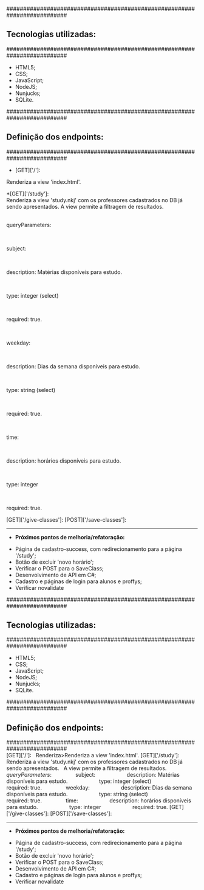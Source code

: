 ##########################################################################
##  Tecnologias utilizadas:                                         ##
##########################################################################

* HTML5;
* CSS;
* JavaScript;
* NodeJS;
* Nunjucks;
* SQLite.

##########################################################################
##  Definição dos endpoints:                                         ##
##########################################################################
<br>
* [GET]['/']:<br>
<p>Renderiza a view 'index.html'.</p>

*[GET]['/study']:<br>
Renderiza a view 'study.nkj' com os professores cadastrados no DB já sendo apresentados.
A view permite a filtragem de resultados.<br>
&ensp;&ensp;&ensp;<p>queryParameters:</p>
&ensp;&ensp;&ensp;&ensp;<p>subject: <br></p>
&ensp;&ensp;&ensp;&ensp;&ensp;<p>description: Matérias disponíveis para estudo.</p>
&ensp;&ensp;&ensp;&ensp;&ensp;<p>type: integer (select)</p>
&ensp;&ensp;&ensp;&ensp;&ensp;<p>required: true.</p>
&ensp;&ensp;&ensp;&ensp;<p>weekday: </p>
&ensp;&ensp;&ensp;&ensp;&ensp;<p>description: Dias da semana disponíveis para estudo.</p>
&ensp;&ensp;&ensp;&ensp;&ensp;<p>type: string (select)</p>
&ensp;&ensp;&ensp;&ensp;&ensp;<p>required: true.</p>
&ensp;&ensp;&ensp;&ensp;<p>time: </p>
&ensp;&ensp;&ensp;&ensp;&ensp;<p>description: horários disponíveis para estudo.</p>
&ensp;&ensp;&ensp;&ensp;&ensp;<p>type: integer</p>
&ensp;&ensp;&ensp;&ensp;&ensp;<p>required: true.</p>
[GET]['/give-classes']:
[POST]['/save-classes']:

_________________________________________________________________
- **Próximos pontos de melhoria/refatoração:**
* Página de cadastro-success, com redirecionamento para a página '/study';
* Botão de excluir 'novo horário';
* Verificar o POST para o SaveClass;
* Desenvolvimento de API em C#;
* Cadastro e páginas de login para alunos e proffys;
* Verificar novalidate

##########################################################################
##  Tecnologias utilizadas:                                         ##
##########################################################################

* HTML5;
* CSS;
* JavaScript;
* NodeJS;
* Nunjucks;
* SQLite.

##########################################################################
##  Definição dos endpoints:                                         ##
##########################################################################<br>
[GET]['/']:
&nbsp; Renderiza>Renderiza a view 'index.html'.
[GET]['/study']:
&nbsp;  Renderiza a view 'study.nkj' com os professores cadastrados no DB já sendo apresentados.
&nbsp;  A view permite a filtragem de resultados.
&nbsp;&nbsp;&nbsp;&nbsp;&nbsp;&nbsp;&nbsp;&nbsp;       *queryParameters*:
       &nbsp;&nbsp;&nbsp;&nbsp;&nbsp;&nbsp;&nbsp;&nbsp;&nbsp;&nbsp;&nbsp;&nbsp;&nbsp;&nbsp;&nbsp;subject: 
            &nbsp;&nbsp;&nbsp;&nbsp;&nbsp;&nbsp;&nbsp;&nbsp;&nbsp;&nbsp;&nbsp;&nbsp;&nbsp;&nbsp;&nbsp;&nbsp;&nbsp;&nbsp;&nbsp;&nbsp;description: Matérias disponíveis para estudo.
            &nbsp;&nbsp;&nbsp;&nbsp;&nbsp;&nbsp;&nbsp;&nbsp;&nbsp;&nbsp;&nbsp;&nbsp;&nbsp;&nbsp;&nbsp;&nbsp;&nbsp;&nbsp;&nbsp;&nbsp;type: integer (select)
           &nbsp;&nbsp;&nbsp;&nbsp;&nbsp;&nbsp;&nbsp;&nbsp;&nbsp;&nbsp;&nbsp;&nbsp;&nbsp;&nbsp;&nbsp;&nbsp;&nbsp;&nbsp;&nbsp; required: true.
        &nbsp;&nbsp;&nbsp;&nbsp;&nbsp;&nbsp;&nbsp;&nbsp;&nbsp;&nbsp;&nbsp;&nbsp;&nbsp;&nbsp;&nbsp;weekday: 
            &nbsp;&nbsp;&nbsp;&nbsp;&nbsp;&nbsp;&nbsp;&nbsp;&nbsp;&nbsp;&nbsp;&nbsp;&nbsp;&nbsp;&nbsp;&nbsp;&nbsp;&nbsp;&nbsp;&nbsp;description: Dias da semana disponíveis para estudo.
            &nbsp;&nbsp;&nbsp;&nbsp;&nbsp;&nbsp;&nbsp;&nbsp;&nbsp;&nbsp;&nbsp;&nbsp;&nbsp;&nbsp;&nbsp;&nbsp;&nbsp;&nbsp;&nbsp;&nbsp;type: string (select)
           &nbsp;&nbsp;&nbsp;&nbsp;&nbsp;&nbsp;&nbsp;&nbsp;&nbsp;&nbsp;&nbsp;&nbsp;&nbsp;&nbsp;&nbsp;&nbsp;&nbsp;&nbsp;&nbsp; required: true.
       &nbsp;&nbsp;&nbsp;&nbsp;&nbsp;&nbsp;&nbsp;&nbsp;&nbsp;&nbsp;&nbsp;&nbsp;&nbsp;&nbsp; time: 
            &nbsp;&nbsp;&nbsp;&nbsp;&nbsp;&nbsp;&nbsp;&nbsp;&nbsp;&nbsp;&nbsp;&nbsp;&nbsp;&nbsp;&nbsp;&nbsp;&nbsp;&nbsp;&nbsp;&nbsp;description: horários disponíveis para estudo.
            &nbsp;&nbsp;&nbsp;&nbsp;&nbsp;&nbsp;&nbsp;&nbsp;&nbsp;&nbsp;&nbsp;&nbsp;&nbsp;&nbsp;&nbsp;&nbsp;&nbsp;&nbsp;&nbsp;&nbsp;type: integer
          &nbsp;&nbsp;&nbsp;&nbsp;&nbsp;&nbsp;&nbsp;&nbsp;&nbsp;&nbsp;&nbsp;&nbsp;&nbsp;&nbsp;&nbsp;&nbsp;&nbsp;&nbsp;&nbsp;  required: true.
[GET]['/give-classes']:
[POST]['/save-classes']: 


_________________________________________________________________
- **Próximos pontos de melhoria/refatoração:**
* Página de cadastro-success, com redirecionamento para a página '/study';
* Botão de excluir 'novo horário';
* Verificar o POST para o SaveClass;
* Desenvolvimento de API em C#;
* Cadastro e páginas de login para alunos e proffys;
* Verificar novalidate